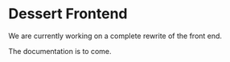# Dessert Frontend

We are currently working on a complete rewrite of the front end.

The documentation is to come.
